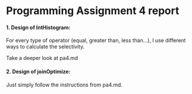 # Programming Assignment 4 report

#### 1. Design of IntHistogram:

For every type of operator (equal, greater than, less than...), I use different ways to calculate the selectivity.

Take a deeper look at pa4.md

#### 2. Design of joinOptimize:

Just simply follow the instructions from pa4.md.